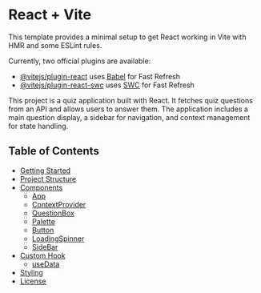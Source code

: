 # React + Vite

This template provides a minimal setup to get React working in Vite with HMR and some ESLint rules.

Currently, two official plugins are available:

- [@vitejs/plugin-react](https://github.com/vitejs/vite-plugin-react/blob/main/packages/plugin-react/README.md) uses [Babel](https://babeljs.io/) for Fast Refresh
- [@vitejs/plugin-react-swc](https://github.com/vitejs/vite-plugin-react-swc) uses [SWC](https://swc.rs/) for Fast Refresh


This project is a quiz application built with React. It fetches quiz questions from an API and allows users to answer them. The application includes a main question display, a sidebar for navigation, and context management for state handling.

## Table of Contents
- [Getting Started](#getting-started)
- [Project Structure](#project-structure)
- [Components](#components)
  - [App](#app)
  - [ContextProvider](#contextprovider)
  - [QuestionBox](#questionbox)
  - [Palette](#palette)
  - [Button](#button)
  - [LoadingSpinner](#loadingspinner)
  - [SideBar](#sidebar)
- [Custom Hook](#custom-hook)
  - [useData](#usedata)
- [Styling](#styling)
- [License](#license)

